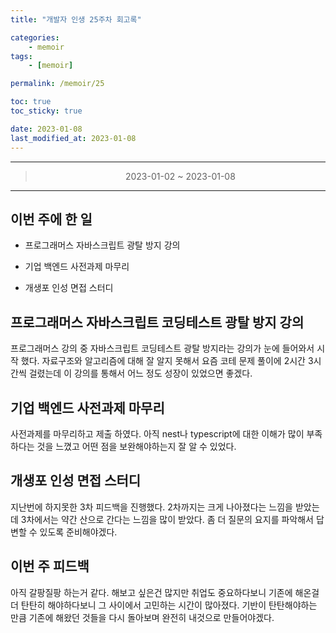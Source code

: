 ```yaml
---
title: "개발자 인생 25주차 회고록"

categories:
    - memoir
tags:
    - [memoir]

permalink: /memoir/25

toc: true
toc_sticky: true

date: 2023-01-08
last_modified_at: 2023-01-08
---
```


---

> <center> 2023-01-02 ~ 2023-01-08 </center>

---


## 이번 주에 한 일

- 프로그래머스 자바스크립트 광탈 방지 강의

- 기업 백엔드 사전과제 마무리

- 개생포 인성 면접 스터디

## 프로그래머스 자바스크립트 코딩테스트 광탈 방지 강의

프로그래머스 강의 중 자바스크립트 코딩테스트 광탈 방지라는 강의가 눈에 들어와서 시작 했다. 자료구조와 알고리즘에 대해 잘 알지 못해서 요즘 코테 문제 풀이에 2시간 3시간씩 걸렸는데 이 강의를 통해서 어느 정도 성장이 있었으면 좋겠다.

## 기업 백엔드 사전과제 마무리

사전과제를 마무리하고 제출 하였다. 아직 nest나 typescript에 대한 이해가 많이 부족하다는 것을 느꼈고 어떤 점을 보완해야하는지 잘 알 수 있었다.

## 개생포 인성 면접 스터디

지난번에 하지못한 3차 피드백을 진행했다. 2차까지는 크게 나아졌다는 느낌을 받았는데 3차에서는 약간 산으로 간다는 느낌을 많이 받았다. 좀 더 질문의 요지를 파악해서 답변할 수 있도록 준비해야겠다.

## 이번 주 피드백

아직 갈팡질팡 하는거 같다. 해보고 싶은건 많지만 취업도 중요하다보니 기존에 해온걸 더 탄탄히 해야하다보니 그 사이에서 고민하는 시간이 많아졌다. 기반이 탄탄해야하는 만큼 기존에 해왔던 것들을 다시 돌아보며 완전히 내것으로 만들어야겠다.